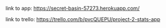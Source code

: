 link to app: https://secret-basin-57273.herokuapp.com/

link to trello: https://trello.com/b/pvcQUEPU/project-2-stats-app